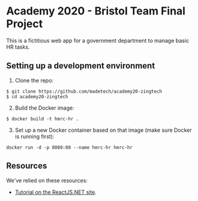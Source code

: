 # Academy 2020 - Bristol Team Final Project

This is a fictitious web app for a government department to manage basic HR tasks.

## Setting up a development environment

1.  Clone the repo:

```shell
$ git clone https://github.com/madetech/academy20-zingtech
$ cd academy20-zingtech
```

2.  Build the Docker image:

```shell
$ docker build -t hmrc-hr .
```

3.  Set up a new Docker container based on that image (make sure Docker is running first):

```shell
docker run -d -p 8080:80 --name hmrc-hr hmrc-hr
```

## Resources

We've relied on these resources:

- [Tutorial on the ReactJS.NET site](https://reactjs.net/getting-started/tutorial.html).
